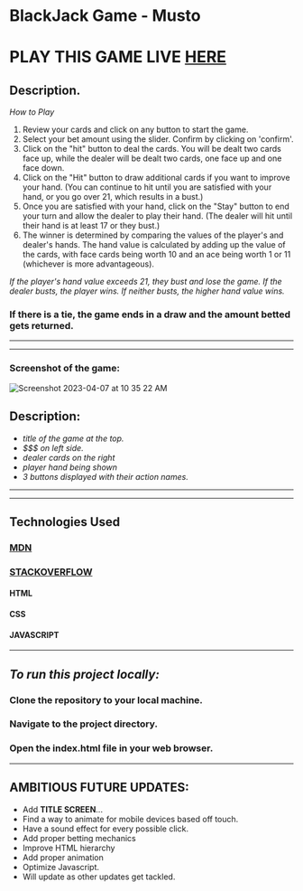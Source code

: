 # **BlackJack Game - Musto**
# **PLAY THIS GAME LIVE [HERE](https://blackjack-musto.netlify.app/)**

## Description.
*How to Play*

1. Review your cards and click on any button to start the game. 
2. Select your bet amount using the slider. Confirm by clicking on 'confirm'.
3. Click on the "hit" button to deal the cards. You will be dealt two cards face up, while the dealer will be dealt two cards, one face up and one face down.
4. Click on the "Hit" button to draw additional cards if you want to improve your hand. (You can continue to hit until you are satisfied with your hand, or you go over 21, which results in a bust.)
5. Once you are satisfied with your hand, click on the "Stay" button to end your turn and allow the dealer to play their hand. (The dealer will hit until their hand is at least 17 or they bust.)
6. The winner is determined by comparing the values of the player's and dealer's hands. The hand value is calculated by adding up the value of the cards, with face cards being worth 10 and an ace being worth 1 or 11 (whichever is more advantageous). 

*If the player's hand value exceeds 21, they bust and lose the game. If the dealer busts, the player wins. If neither busts, the higher hand value wins.*

### **If there is a tie, the game ends in a draw and the amount betted gets returned.**
--- 
---
### **Screenshot of the game:**
![Screenshot 2023-04-07 at 10 35 22 AM](https://user-images.githubusercontent.com/98829614/230626787-e7d1ede4-bf82-4521-958c-72c6931a8498.png)

## Description:
- *title of the game at the top.*
- *$$$ on left side.*
- *dealer cards on the right*
- *player hand being shown*
- *3 buttons displayed with their action names.*

---
---

## **Technologies Used**

### [MDN](https://developer.mozilla.org/en-US/)

### [STACKOVERFLOW](https://stackoverflow.co/)

#### HTML

#### CSS

#### JAVASCRIPT
---

## *To run this project locally:*
### **Clone the repository to your local machine.**
### **Navigate to the project directory.**
### **Open the index.html file in your web browser.**
---
## **AMBITIOUS FUTURE UPDATES:**
- Add **TITLE SCREEN**...
- Find a way to animate for mobile devices based off touch.
- Have a sound effect for every possible click.
- Add proper betting mechanics
- Improve HTML hierarchy 
- Add proper animation
- Optimize Javascript.
- Will update as other updates get tackled.